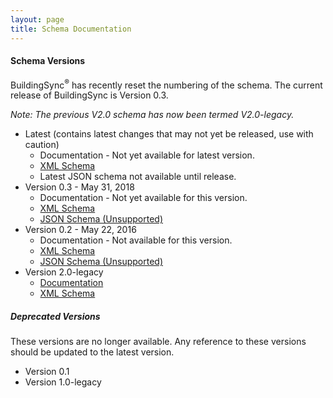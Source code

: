 ```yaml
---
layout: page
title: Schema Documentation
---
```


#### Schema Versions

BuildingSync<sup>®</sup> has recently reset the numbering of the schema. The current release 
of BuildingSync is Version 0.3. 

*Note: The previous V2.0 schema has now been termed V2.0-legacy.*

- Latest (contains latest changes that may not yet be released, use with caution)
    - Documentation - Not yet available for latest version. 
    - [XML Schema][xsd-latest] 
    - Latest JSON schema not available until release.
- Version 0.3 - May 31, 2018
    - Documentation - Not yet available for this version.
    - [XML Schema][xsd-0.3] 
    - [JSON Schema (Unsupported)][json-0.3]
- Version 0.2 - May 22, 2016
    - Documentation - Not available for this version.
    - [XML Schema][xsd-0.2] 
    - [JSON Schema (Unsupported)][json-0.2]
- Version 2.0-legacy 
    - [Documentation](https://schema.buildingsync.net/v2.0-legacy)
    - [XML Schema][xsd-2.0-legacy] 
    
##### Deprecated Versions

These versions are no longer available. Any reference to these versions
should be updated to the latest version.

- Version 0.1
- Version 1.0-legacy

[xsd-latest]: https://schema.buildingsync.net/latest/develop/BuildingSync.xsd
[json-latest]: https://schema.buildingsync.net/latest/develop/BuildingSync.json
[xsd-0.3]: https://github.com/BuildingSync/schema/releases/download/v0.3/BuildingSync.xsd
[json-0.3]: https://github.com/BuildingSync/schema/releases/download/v0.3/BuildingSync.json
[xsd-0.2]: https://github.com/BuildingSync/schema/releases/download/v0.2/BuildingSync.xsd
[json-0.2]: https://github.com/BuildingSync/schema/releases/download/v0.2/BuildingSync.json
[xsd-2.0-legacy]: https://github.com/BuildingSync/schema/releases/download/v2.0.0-legacy/BuildingSync_2_0.xsd
